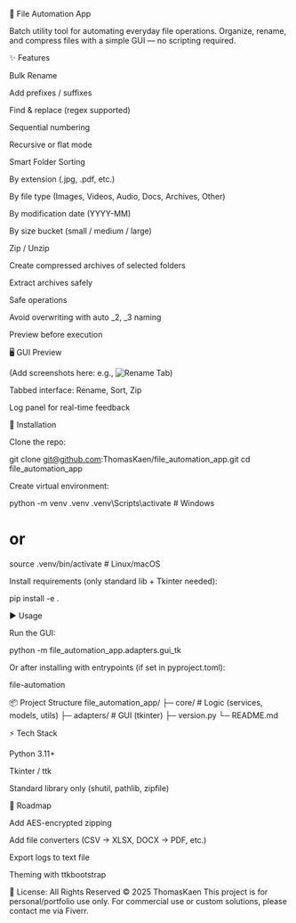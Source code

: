 📂 File Automation App

Batch utility tool for automating everyday file operations.
Organize, rename, and compress files with a simple GUI — no scripting required.

✨ Features

Bulk Rename

Add prefixes / suffixes

Find & replace (regex supported)

Sequential numbering

Recursive or flat mode

Smart Folder Sorting

By extension (.jpg, .pdf, etc.)

By file type (Images, Videos, Audio, Docs, Archives, Other)

By modification date (YYYY-MM)

By size bucket (small / medium / large)

Zip / Unzip

Create compressed archives of selected folders

Extract archives safely

Safe operations

Avoid overwriting with auto _2, _3 naming

Preview before execution

🖥️ GUI Preview

(Add screenshots here: e.g., ![Rename Tab](docs/rename_tab.png))

Tabbed interface: Rename, Sort, Zip

Log panel for real-time feedback

🚀 Installation

Clone the repo:

git clone git@github.com:ThomasKaen/file_automation_app.git
cd file_automation_app


Create virtual environment:

python -m venv .venv
.venv\Scripts\activate    # Windows
# or
source .venv/bin/activate # Linux/macOS


Install requirements (only standard lib + Tkinter needed):

pip install -e .

▶️ Usage

Run the GUI:

python -m file_automation_app.adapters.gui_tk


Or after installing with entrypoints (if set in pyproject.toml):

file-automation

📦 Project Structure
file_automation_app/
├─ core/        # Logic (services, models, utils)
├─ adapters/    # GUI (tkinter)
├─ version.py
└─ README.md

⚡ Tech Stack

Python 3.11+

Tkinter / ttk

Standard library only (shutil, pathlib, zipfile)

📌 Roadmap

 Add AES-encrypted zipping

 Add file converters (CSV → XLSX, DOCX → PDF, etc.)

 Export logs to text file

 Theming with ttkbootstrap


📜 License: All Rights Reserved © 2025 ThomasKaen
This project is for personal/portfolio use only.
For commercial use or custom solutions, please contact me via Fiverr.
